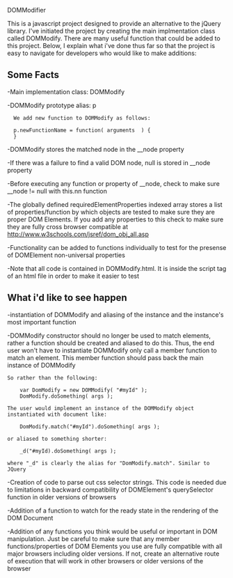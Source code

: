DOMModifier

This is a javascript project designed to provide an alternative to the jQuery library. I've initiated the project by creating the main
implmentation class called DOMModify. There are many useful function that could be added to this project. Below, I explain what i've 
done thus far so that the project is easy to navigate for developers who would like to make additions:

Some Facts
---------------------------------------------------------------------
  -Main implementation class: DOMModify
  
  -DOMModify prototype alias: p

	  We add new function to DOMModify as follows:
	
	  p.newFunctionName = function( arguments  ) {
	  }

  -DOMModify stores the matched node in the __node property
  
  -If there was a failure to find a valid DOM node, null is stored in __node property
  
  -Before executing any function or property of __node, check to make sure __node != null with this.nn function
  
  -The globally defined requiredElementProperties indexed array stores a list of properties/function by which
  objects are tested to make sure they are proper DOM Elements. If you add any properties to this check to make 
  sure they are fully cross browser compatible at http://www.w3schools.com/jsref/dom_obj_all.asp
  
  -Functionality can be added to functions individually to test for the presense of DOMElement non-universal properties
  
  -Note that all code is contained in DOMModify.html. It is inside the script tag of an html file in order to make it
   easier to test

What i'd like to see happen
-----------------------------------------------------------------------
  -instantiation of DOMModify and aliasing of the instance and the instance's most important function
  
  -DOMModify constructor should no longer be used to match elements, rather a function should be created
   and aliased to do this. Thus, the end user won't have to instantiate DOMModify only call a member function to
   match an element. This member function should pass back the main instance of DOMModify

	So rather than the following:
	
		var DomModify = new DOMModify( "#myId" );
		DomModify.doSomething( args );
		
	The user would implement an instance of the DOMModify object instantiated with document like:
	
		DomModify.match("#myId").doSomething( args );
		
	or aliased to something shorter:
	
		_d("#myId).doSomething( args );
		
	where "_d" is clearly the alias for "DomModify.match". Similar to JQuery

  -Creation of code to parse out css selector strings. This code is needed due to limitations in backward 
   compatibility of DOMElement's querySelector function in older versions of browsers
   
  -Addition of a function to watch for the ready state in the rendering of the DOM Document
  
  -Addition of any functions you think would be useful or important in DOM manipulation. Just be careful
   to make sure that any member functions/properties of DOM Elements you use are fully compatible with
   all major browsers including older versions. If not, create an alternative route of execution that
   will work in other browsers or older versions of the browser
